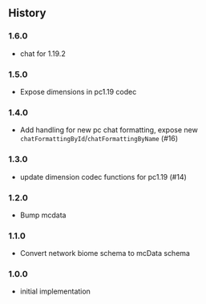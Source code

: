## History

### 1.6.0

* chat for 1.19.2

### 1.5.0
* Expose dimensions in pc1.19 codec

### 1.4.0
* Add handling for new pc chat formatting, expose new `chatFormattingById`/`chatFormattingByName` (#16)

### 1.3.0

* update dimension codec functions for pc1.19 (#14)

### 1.2.0

* Bump mcdata

### 1.1.0

* Convert network biome schema to mcData schema

### 1.0.0

* initial implementation
